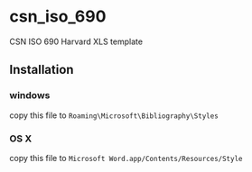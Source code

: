 # csn_iso_690

CSN ISO 690 Harvard XLS template

## Installation

### windows

copy this file to `Roaming\Microsoft\Bibliography\Styles`

### OS X

copy this file to `Microsoft Word.app/Contents/Resources/Style`
